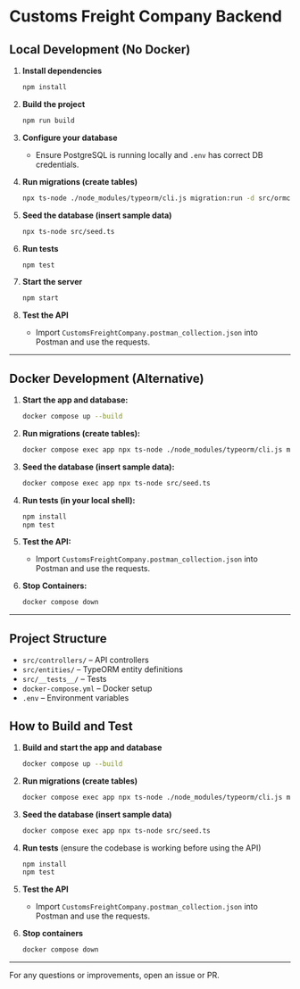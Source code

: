 # Customs Freight Company Backend

## Local Development (No Docker)

1. **Install dependencies**
   ```sh
   npm install
   ```

2. **Build the project**
   ```sh
   npm run build
   ```

3. **Configure your database**
   - Ensure PostgreSQL is running locally and `.env` has correct DB credentials.

4. **Run migrations (create tables)**
   ```sh
   npx ts-node ./node_modules/typeorm/cli.js migration:run -d src/ormconfig.ts
   ```

5. **Seed the database (insert sample data)**
   ```sh
   npx ts-node src/seed.ts
   ```

6. **Run tests**
   ```sh
   npm test
   ```

7. **Start the server**
   ```sh
   npm start
   ```

8. **Test the API**
   - Import `CustomsFreightCompany.postman_collection.json` into Postman and use the requests.

---

## Docker Development (Alternative)

1. **Start the app and database:**
   ```sh
   docker compose up --build
   ```

2. **Run migrations (create tables):**
   ```sh
   docker compose exec app npx ts-node ./node_modules/typeorm/cli.js migration:run -d src/ormconfig.ts
   ```

3. **Seed the database (insert sample data):**
   ```sh
   docker compose exec app npx ts-node src/seed.ts
   ```

4. **Run tests (in your local shell):**
   ```sh
   npm install
   npm test
   ```

5. **Test the API:**
   - Import `CustomsFreightCompany.postman_collection.json` into Postman and use the requests.

6. **Stop Containers:**
   ```sh
   docker compose down
   ```

---

## Project Structure
- `src/controllers/` – API controllers
- `src/entities/` – TypeORM entity definitions
- `src/__tests__/` – Tests
- `docker-compose.yml` – Docker setup
- `.env` – Environment variables

## How to Build and Test

1. **Build and start the app and database**
   ```sh
   docker compose up --build
   ```

2. **Run migrations (create tables)**
   ```sh
   docker compose exec app npx ts-node ./node_modules/typeorm/cli.js migration:run -d src/ormconfig.ts
   ```

3. **Seed the database (insert sample data)**
   ```sh
   docker compose exec app npx ts-node src/seed.ts
   ```

4. **Run tests** (ensure the codebase is working before using the API)
   ```sh
   npm install
   npm test
   ```

5. **Test the API**
   - Import `CustomsFreightCompany.postman_collection.json` into Postman and use the requests.

6. **Stop containers**
   ```sh
   docker compose down
   ```

---

For any questions or improvements, open an issue or PR.
